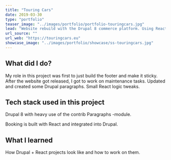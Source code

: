 ```yaml
---
title: "Touring Cars"
date: 2019-03-30
type: "portfolio"
teaser_image: "../images/portfolio/portfolio-touringcars.jpg"
lead: "Website rebuild with the Drupal 8 commerce platform. Using React for the booking pipeline."
url_source: ""
url_web: "https://touringcars.eu"
showcase_image: "../images/portfolio/showcase/ss-touringcars.jpg"
---
```


## What did I do?

My role in this project was first to just build the footer and make it sticky. After the website got released, I got to work on maintenance tasks. Updated and created some Drupal paragraphs. Small React logic tweaks.

## Tech stack used in this project

Drupal 8 with heavy use of the contrib Paragraphs -module.

Booking is built with React and integrated into Drupal.

## What I learned

How Drupal + React projects look like and how to work on them.
